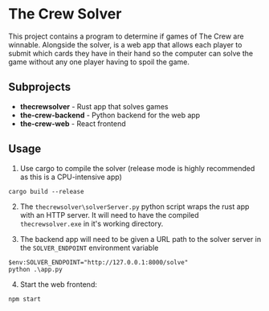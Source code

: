# The Crew Solver

This project contains a program to determine if games of The Crew are winnable. Alongside the solver, is a web app that
allows each player to submit which cards they have in their hand so the computer can solve the game without any one
player having to spoil the game.

## Subprojects

* **thecrewsolver** - Rust app that solves games
* **the-crew-backend** - Python backend for the web app
* **the-crew-web** - React frontend

## Usage

1. Use cargo to compile the solver (release mode is highly recommended as this is a CPU-intensive app)
```
cargo build --release
```

2. The `thecrewsolver\solverServer.py` python script wraps the rust app with an HTTP server. It will need to have the compiled `thecrewsolver.exe` in it's working directory.

3. The backend app will need to be given a URL path to the solver server in the `SOLVER_ENDPOINT` environment variable
```
$env:SOLVER_ENDPOINT="http://127.0.0.1:8000/solve"
python .\app.py
```

4. Start the web frontend:
```
npm start
```

